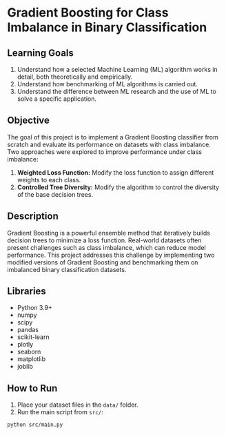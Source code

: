 # Gradient Boosting for Class Imbalance in Binary Classification

## Learning Goals
1. Understand how a selected Machine Learning (ML) algorithm works in detail, both theoretically and empirically.
2. Understand how benchmarking of ML algorithms is carried out.
3. Understand the difference between ML research and the use of ML to solve a specific application.

## Objective
The goal of this project is to implement a Gradient Boosting classifier from scratch and evaluate its performance on datasets with class imbalance. Two approaches were explored to improve performance under class imbalance:

1. **Weighted Loss Function:** Modify the loss function to assign different weights to each class.  
2. **Controlled Tree Diversity:** Modify the algorithm to control the diversity of the base decision trees.

## Description
Gradient Boosting is a powerful ensemble method that iteratively builds decision trees to minimize a loss function. Real-world datasets often present challenges such as class imbalance, which can reduce model performance. This project addresses this challenge by implementing two modified versions of Gradient Boosting and benchmarking them on imbalanced binary classification datasets.

## Libraries
- Python 3.9+
- numpy  
- scipy  
- pandas  
- scikit-learn  
- plotly  
- seaborn  
- matplotlib  
- joblib

## How to Run
1. Place your dataset files in the `data/` folder.
2. Run the main script from `src/`:

```bash
python src/main.py

